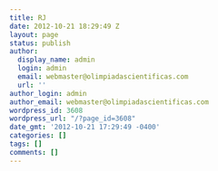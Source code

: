 ```yaml
---
title: RJ
date: 2012-10-21 18:29:49 Z
layout: page
status: publish
author:
  display_name: admin
  login: admin
  email: webmaster@olimpiadascientificas.com
  url: ''
author_login: admin
author_email: webmaster@olimpiadascientificas.com
wordpress_id: 3608
wordpress_url: "/?page_id=3608"
date_gmt: '2012-10-21 17:29:49 -0400'
categories: []
tags: []
comments: []
---
```



